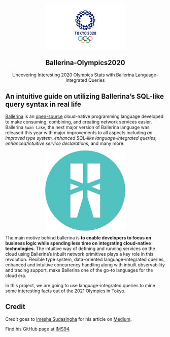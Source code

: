<p align="center">
 <img width="50%" src="src/olympics.jpeg" align="center" alt="Olympic Games Tokyo 2020" />
 <h2 align="center">Ballerina-Olympics2020</h2>
 <p align="center">Uncovering Interesting 2020 Olympics Stats with Ballerina Language-integrated Queries</p>
</p>

## An intuitive guide on utilizing Ballerina’s SQL-like query syntax in real life

[Ballerina](https://ballerina.io/) is an [open-source](https://github.com/ballerina-platform/ballerina-lang) cloud-native programming language developed to make consuming, combining, and creating network services easier. Ballerina `Swan Lake`, the next major version of Ballerina language was released this year with major improvements to all aspects including *an improved type system, enhanced SQL-like language-integrated queries, enhanced/intuitive service declarations,* and many more.

<p align="center">
 <img width="50%" src="src/ballerina.jpeg" align="center" alt="Ballerina Lang Logo" />
</p>

The main motive behind ballerina is **to enable developers to focus on business logic while spending less time on integrating cloud-native technologies**. The intuitive way of defining and running services on the cloud using Ballerina’s inbuilt network primitives plays a key role in this revolution. Flexible type system, data-oriented language-integrated queries, enhanced and intuitive concurrency handling along with inbuilt observability and tracing support, make Ballerina one of the go-to languages for the cloud era.

In this project, we are going to use language-integrated queries to mine some interesting facts out of the 2021 Olympics in Tokyo.

## Credit

Credit goes to [Imesha Sudasingha](https://loneidealist.medium.com/) for his article on [Medium](https://medium.com/geekculture/uncovering-interesting-2020-olympics-stats-with-ballerina-language-integrated-queries-7d5d0995b112).

Find his GitHub page at [IMS94](https://github.com/IMS94).